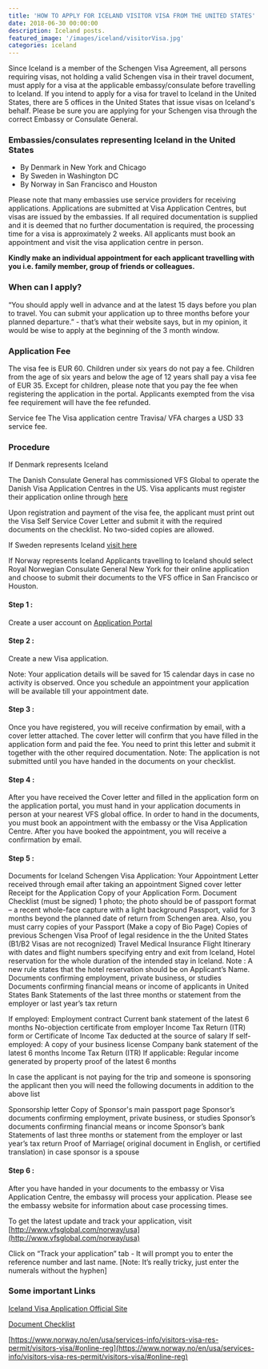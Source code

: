 ```yaml
---
title: 'HOW TO APPLY FOR ICELAND VISITOR VISA FROM THE UNITED STATES'
date: 2018-06-30 00:00:00
description: Iceland posts.
featured_image: '/images/iceland/visitorVisa.jpg'
categories: iceland
---
```


Since Iceland is a member of the Schengen Visa Agreement, all persons requiring visas, not holding a valid Schengen visa in their travel document, must apply for a visa at the applicable embassy/consulate before travelling to Iceland. If you intend to apply for a visa for travel to Iceland in the United States, there are 5 offices in the United States that issue visas on Iceland's behalf. Please be sure you are applying for your Schengen visa through the correct Embassy or Consulate General.

### Embassies/consulates representing Iceland in the United States
* By Denmark in New York and Chicago
* By Sweden in Washington DC
* By Norway in San Francisco and Houston

Please note that many embassies use service providers for receiving applications. Applications are submitted at Visa Application Centres, but visas are issued by the embassies. If all required documentation is supplied and it is deemed that no further documentation is required, the processing time for a visa is approximately 2 weeks. All applicants must book an appointment and visit the visa application centre in person.

**Kindly make an individual appointment for each applicant travelling with you i.e. family member, group of friends or colleagues.**

### When can I apply?
“You should apply well in advance and at the latest 15 days before you plan to travel. You can submit your application up to three months before your planned departure.” - that’s what their website says, but in my opinion, it would be wise to apply at the beginning of the 3 month window.

### Application Fee
The visa fee is EUR 60. Children under six years do not pay a fee. Children from the age of six years and below the age of 12 years shall pay a visa fee of EUR 35. Except for children, please note that you pay the fee when registering the application in the portal. Applicants exempted from the visa fee requirement will have the fee refunded.

Service fee
The Visa application centre Travisa/ VFA charges a USD 33 service fee.

### Procedure
If Denmark represents Iceland

The Danish Consulate General has commissioned VFS Global to operate the Danish Visa Application Centres in the US. Visa applicants must register their application online through [here](https://www.visaselfservice.um.dk/Trunk/VisaPortal/templates/page.aspx?id=86&epslanguage=EN)

Upon registration and payment of the visa fee, the applicant must print out the Visa Self Service Cover Letter and submit it with the required documents on the checklist. No two-sided copies are allowed.

If Sweden represents Iceland
[visit here](http://www.vfsglobal.se/USA/how-to-apply.html)

If Norway represents Iceland
Applicants travelling to Iceland should select Royal Norwegian Consulate General New York for their online application and choose to submit their documents to the VFS office in San Francisco or Houston.

#### Step 1 :

Create a user account on [Application Portal](https://selfservice.udi.no/?epslanguage=en-GB)


#### Step 2 :

Create a new Visa application.

Note: Your application details will be saved for 15 calendar days in case no activity is observed. Once you schedule an appointment your application will be available till your appointment date.

#### Step 3 :

Once you have registered, you will receive confirmation by email, with a cover letter attached. The cover letter will confirm that you have filled in the application form and paid the fee. You need to print this letter and submit it together with the other required documentation.
Note: The application is not submitted until you have handed in the documents on your checklist.

#### Step 4 :

After you have received the Cover letter and filled in the application form on the application portal, you must hand in your application documents in person at your nearest VFS global office. In order to hand in the documents, you must book an appointment with the embassy or the Visa Application Centre. After you have booked the appointment, you will receive a confirmation by email.

#### Step 5 :

Documents for Iceland Schengen Visa Application:
Your Appointment Letter received through email after taking an appointment
Signed cover letter
Receipt for the Application
Copy of your Application Form.
Document Checklist (must be signed)
1 photo; the photo should be of passport format – a recent whole-face capture with a light background
Passport, valid for 3 months beyond the planned date of return from Schengen area. Also, you must carry copies of your Passport (Make a copy of Bio Page)
Copies of previous Schengen Visa
Proof of legal residence in the the United States (B1/B2 Visas are not recognized)
Travel Medical Insurance
Flight Itinerary with dates and flight numbers specifying entry and exit from Iceland,
Hotel reservation for the whole duration of the intended stay in Iceland. Note : A new rule states that the hotel reservation should be on Applicant’s Name.
Documents confirming employment, private business, or studies
Documents confirming financial means or income of applicants in United States
Bank Statements of the last three months or statement from the employer or last year’s tax return

If employed:
Employment contract
Current bank statement of the latest 6 months
No-objection certificate from employer
Income Tax Return (ITR) form or Certificate of Income Tax deducted at the source of salary
If self-employed:
A copy of your business license
Company bank statement of the latest 6 months
Income Tax Return (ITR)
If applicable:
Regular income generated by property proof of the latest 6 months

In case the applicant is not paying for the trip and someone is sponsoring the applicant then you will need the following documents in addition to the above list

Sponsorship letter
Copy of Sponsor's main passport page
Sponsor’s documents confirming employment, private business, or studies
Sponsor’s documents confirming financial means or income
Sponsor’s bank Statements of last three months or statement from the employer or last year’s tax return
Proof of Marriage( original document in English, or certified translation) in case sponsor is a spouse

#### Step 6 :

After you have handed in your documents to the embassy or Visa Application Centre, the embassy will process your application. Please see the embassy website for information about case processing times.




To get the latest update and track your application, visit
[http://www.vfsglobal.com/norway/usa](http://www.vfsglobal.com/norway/usa)

Click on “Track your application” tab - It will prompt you to enter the reference number and last name. [Note: It’s really tricky, just enter the numerals without the hyphen]


### Some important Links


[Iceland Visa Application Official Site](http://www.utl.is/index.php/en/visas)


[Document Checklist](https://www.norway.no/contentassets/a7bc30faaf4144788590ef48e8a7c750/document-checklist-visitors-visa.pdf)

[https://www.norway.no/en/usa/services-info/visitors-visa-res-permit/visitors-visa/#online-reg](https://www.norway.no/en/usa/services-info/visitors-visa-res-permit/visitors-visa/#online-reg)

